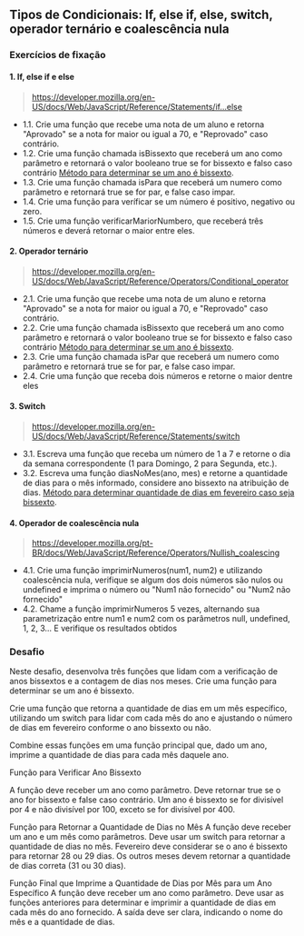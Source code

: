 ## Tipos de Condicionais: If, else if, else, switch, operador ternário e coalescência nula
### Exercícios de fixação

#### 1. If, else if e else
>https://developer.mozilla.org/en-US/docs/Web/JavaScript/Reference/Statements/if...else

* 1.1\. Crie uma função que recebe uma nota de um aluno e retorna "Aprovado" se a nota for maior ou igual a 70, e "Reprovado" caso contrário.
* 1.2\. Crie uma função chamada isBissexto que receberá um ano como parâmetro e retornará o valor booleano true se for bissexto e falso caso contrário [Método para determinar se um ano é bissexto](https://learn.microsoft.com/pt-br/office/troubleshoot/excel/determine-a-leap-year "Ano bissexto").
* 1.3\. Crie uma função chamada isPara que receberá um numero como parâmetro e retornará true se for par, e false caso impar.
* 1.4\. Crie uma função para veríficar se um número é positivo, negativo ou zero.
* 1.5\. Crie uma função verificarMariorNumbero, que receberá três números e deverá retornar o maior entre eles.


#### 2. Operador ternário
>https://developer.mozilla.org/en-US/docs/Web/JavaScript/Reference/Operators/Conditional_operator

* 2.1\. Crie uma função que recebe uma nota de um aluno e retorna "Aprovado" se a nota for maior ou igual a 70, e "Reprovado" caso contrário.
* 2.2\. Crie uma função chamada isBissexto que receberá um ano como parâmetro e retornará o valor booleano true se for bissexto e falso caso contrário [Método para determinar se um ano é bissexto](https://learn.microsoft.com/pt-br/office/troubleshoot/excel/determine-a-leap-year "Ano bissexto").
* 2.3\. Crie uma função chamada isPar que receberá um numero como parâmetro e retornará true se for par, e false caso impar.
* 2.4\. Crie uma função que receba dois números e retorne o maior dentre eles

#### 3. Switch
>https://developer.mozilla.org/en-US/docs/Web/JavaScript/Reference/Statements/switch

* 3.1\. Escreva uma função que receba um número de 1 a 7 e retorne o dia da semana correspondente (1 para Domingo, 2 para Segunda, etc.).
* 3.2\. Escreva uma função diasNoMes(ano, mes) e retorne a quantidade de dias para o mês informado, considere ano bissexto na atribuição de dias.  [Método para determinar quantidade de dias em fevereiro caso seja bissexto](https://www.brasildefato.com.br/2024/02/29/ano-bissexto-por-que-fevereiro-tem-29-dias-em-2024#:~:text=O%20calend%C3%A1rio%20deste%20ano%20possui%20366%20dias&text=Isso%20ocorre%20por%20conta%20do,civil%20e%20o%20ano%20tr%C3%B3pico. "Fevereiro - Ano bissexto").

#### 4. Operador de coalescência nula
> https://developer.mozilla.org/pt-BR/docs/Web/JavaScript/Reference/Operators/Nullish_coalescing

* 4.1\. Crie uma função imprimirNumeros(num1, num2) e utilizando coalescência nula, verifique se algum dos dois números são nulos ou undefined e imprima o número ou "Num1 não fornecido" ou "Num2 não fornecido"
* 4.2\. Chame a função imprimirNumeros 5 vezes, alternando sua parametrização entre num1 e num2 com os parâmetros null, undefined, 1, 2, 3... E verifique os resultados obtidos 


### Desafio

Neste desafio, desenvolva três funções que lidam com a verificação de anos bissextos e a contagem de dias nos meses. Crie uma função para determinar se um ano é bissexto. 

Crie uma função que retorna a quantidade de dias em um mês específico, utilizando um switch para lidar com cada mês do ano e ajustando o número de dias em fevereiro conforme o ano bissexto ou não.

Combine essas funções em uma função principal que, dado um ano, imprime a quantidade de dias para cada mês daquele ano.

Função para Verificar Ano Bissexto

A função deve receber um ano como parâmetro.
Deve retornar true se o ano for bissexto e false caso contrário.
Um ano é bissexto se for divisível por 4 e não divisível por 100, exceto se for divisível por 400.

Função para Retornar a Quantidade de Dias no Mês
A função deve receber um ano e um mês como parâmetros.
Deve usar um switch para retornar a quantidade de dias no mês.
Fevereiro deve considerar se o ano é bissexto para retornar 28 ou 29 dias.
Os outros meses devem retornar a quantidade de dias correta (31 ou 30 dias).

Função Final que Imprime a Quantidade de Dias por Mês para um Ano Específico
A função deve receber um ano como parâmetro.
Deve usar as funções anteriores para determinar e imprimir a quantidade de dias em cada mês do ano fornecido.
A saída deve ser clara, indicando o nome do mês e a quantidade de dias.
